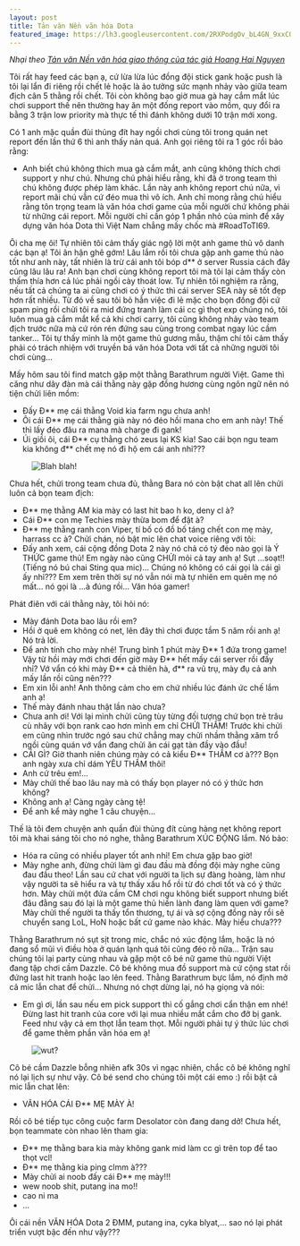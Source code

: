 ```yaml
---
layout: post
title: Tản văn Nền văn hóa Dota
featured_image: https://lh3.googleusercontent.com/2RXPodgOv_bL4GN_9xxCOfrOANayqUro6Wa8XpEOhI0ZJdMnQfbKWVyOHVRWp6LE6EFnO20BxbQbtBathD25dwAyiVSlHFqZShR2Z7XhER0_w4S4dZtuaEM6WY9wKQX4uU4vEuEfBmrOIwwIgn66oCHgFmx3q6TiYPRId4qcvLcYns-qfId9eTx1agohnQeFNbl10cOeqEtZU5yKTmwl8znaTnt7AlYLsepnGTJ20xhPDFrUF_4KXBNQWVLCFfn5ufGTM1x5smYjCSf4tjbfx9A-aYAY737fpgcpfzO4O29saPlynakE-CFnohCH2dJa_t6hAYlFcBINXjlQhUn6A-6h2V4rBUxky25WpSvxsz4o9NaF7-4XM0u3hM9rUiH2Hb5GbFA_EC6P3uEjxPEosOojB9z5c7kSL-IU9GFAb6TzZ5WBH_gE64zSBblWG2cA2ZEpZPURf8ltkyKhZcvSJkTqCh3gBqCiiqa-6RW14469w09bF5-Tm7yLKCKH0aB7xYD3mdlW4Yj7qWe0X4jmBXTwZ7F8m_IqdD4O1Vd2FXHZe6Z-3vR0x5wHQBy9wmITEndIDECAdQT7vB6PzBgruUnJcpqL0KycTqq9cBsxPIi6i7IH=w1152-h648-no
---
```


*Nhại theo [Tản văn Nền văn hóa giao thông của tác giả Hoang Hai Nguyen](https://www.facebook.com/Hoang.Hai.Nguyen.1976/posts/1404820712865489)*

Tôi rất hay feed các bạn ạ, cứ lừa lừa lúc đồng đội stick gank hoặc push là tôi lại lẩn đi riêng rồi chết lẻ hoặc là ảo tưởng sức mạnh nhảy vào giữa team địch cân 5 thằng rồi chết. Tôi còn không bao giờ mua gà hay cắm mắt lúc chơi support thế nên thường hay ăn một đống report vào mồm, quy đổi ra bằng 3 trận low priority mà thực tế thì đánh không dưới 10 trận mới xong.

Có 1 anh mặc quần đùi thủng đít hay ngồi chơi cùng tôi trong quán net report đến lần thứ 6 thì anh thấy nản quá. Anh gọi riêng tôi ra 1 góc rồi bảo rằng:

<div class="dialogue" markdown="1">

- Anh biết chú không thích mua gà cắm mắt, anh cũng không thích chơi support y như chú. Nhưng chú phải hiểu rằng, khi đã ở trong team thì chú không được phép làm khác. Lần này anh không report chú nữa, vì report mãi chú vẫn cứ đéo mua thì vô ích. Anh chỉ mong rằng chú hiểu rằng tôn trọng team là văn hóa chơi game của mỗi người chứ không phải từ những cái report. Mỗi người chỉ cần góp 1 phần nhỏ của mình để xây dựng văn hóa Dota thì Việt Nam chẳng mấy chốc mà #RoadToTI69.

</div>

Ôi cha mẹ ôi! Tự nhiên tôi cảm thấy giác ngộ lời một anh game thủ vô danh các bạn ạ! Tôi ân hận ghê gớm! Lâu lắm rồi tôi chưa gặp anh game thủ nào tốt như anh này, tất nhiên là trừ cái anh tôi bóp d** ở server Russia cách đây cũng lâu lâu ra! Anh bạn chơi cùng không report tôi mà tôi lại cảm thấy còn thấm thía hơn cả lúc phải ngồi cày thoát low. Tự nhiên tôi nghiệm ra rằng, nếu tất cả chúng ta ai cũng chơi có ý thức thì cái server SEA này sẽ tốt đẹp hơn rất nhiều. Từ đó về sau tôi bỏ hẳn việc đi lẻ mặc cho bọn đồng đội cứ spam ping rồi chửi tôi ra mid đứng tranh làm cái cc gì thọt exp chúng nó, tôi luôn mua gà cắm mắt kể cả khi chơi carry, tôi cũng không nhảy vào team địch trước nữa mà cứ rón rén đứng sau cùng trong combat ngay lúc cầm tanker... Tôi tự thấy mình là một game thủ gương mẫu, thậm chí tôi cảm thấy phải có trách nhiệm với truyền bá văn hóa Dota với tất cả những người tôi chơi cùng...

Mấy hôm sau tôi find match gặp một thằng Barathrum người Việt. Game thì căng như dây đàn mà cái thằng này gặp đồng hương cùng ngôn ngữ nên nó tiện chửi liên mồm:

<div class="dialogue" markdown="1">

- Đấy Đ** mẹ cái thằng Void kia farm ngu chưa anh!
- Ôi cái Đ** mẹ cái thằng già này nó đéo hồi mana cho em anh này! Thế thì lấy đéo đâu ra mana mà charge đi gank!
- Úi giồi ôi, cái Đ** cụ thằng chó zeus lại KS kìa! Sao cái bọn ngu team kia không đ** chết mẹ nó đi hộ em cái anh nhỉ???

</div>

<figure class="img-right">
<img class="img-responsive" src="https://lh3.googleusercontent.com/e8gvRcqGFDQRqM_cOCyVTrL9RJJDKEBXW_ILW27TdF5Y0yPgI3SWWqlklbUaeFJAczBh6clJNwocw3qHEIkQj5Mavz20Hyz8ZISra5Il-TCSo6Tc8Vi3x7rdtJFKM28xGMfx9b3Ig9lbyqm3RuFWwaOeARk2Hckd_wP8m9Co5UFWycqQkSGaA5v3LJxiVxzikuhzSn_i4TeTMhVCgAe0nip612ci3u_8USzYtEr0JwRnhzzC7aD7RwZLsEU8sjNySTZHApMitKwYVDSL7mJ6VSPoQVC7x-Ht0kjKMi4FZ4Hm7x3-C5rydT2TvwjFqdzEhIN-Dkq5EMZNfd0iIvKvmfeSvUNpbrXFXku50Pms9nGwQ29GZjIzJ_12UMvNYC9fJIW1Dc-rae0WGm5tSdHMWfbj7fvaNSmvj4EgQzBGT9XLXNY4zh2I0hpfExOObU6xTndSNueiK1OLbM1QMrXL_dAK3djTZZdJDawVmori1RlJTAVxy31gx60tTPke3NbMSHzKk-QfSdMzirmGPYZCHx3897p2nHNDEJv3PCEpSvU5oFAXkEpjmh_VYmVjN8vXhmsPiATN9D4EiFHlt27b3MQbcjepShbzPcP0Yu3aKVHsghdb=w500-h404-no" alt="Blah blah!">
</figure>

Chưa hết, chửi trong team chưa đủ, thằng Bara nó còn bật chat all lên chửi luôn cả bọn team địch:

<div class="dialogue" markdown="1">

- Đ** mẹ thằng AM kia mày có last hit bao h ko, deny cl à?
- Cái Đ** con mẹ Techies mày thừa bom để đặt à?
- Đ** mẹ thằng ranh con Viper, tí bố có đồ bố táng chết con mẹ mày, harrass cc à?
Chửi chán, nó bật mic lên chat voice riêng với tôi:
- Đấy anh xem, cái cộng đồng Dota 2 này nó chả có tý đéo nào gọi là Ý THỨC game thủ! Em ngày nào cũng CHỬI mỏi cả tay anh ạ! Sụt ...soạt!! (Tiếng nó bú chai Sting qua mic)... Chúng nó không có cái gọi là cái gì ấy nhỉ??? Em xem trên thời sự nó vẫn nói mà tự nhiên em quên mẹ nó mất… nó gọi là ...à đúng rồi... Văn hóa gamer!

</div>

Phát điên với cái thằng này, tôi hỏi nó:

<div class="dialogue" markdown="1">

- Mày đánh Dota bao lâu rồi em?
- Hồi ở quê em không có net, lên đây thì chơi được tầm 5 năm rồi anh ạ! Nó trả lời.
- Để anh tính cho mày nhé! Trung bình 1 phút mày Đ** 1 đứa trong game! Vậy từ hồi mày mới chơi đến giờ mày Đ** hết mấy cái server rồi đấy nhỉ? Vớ vẩn có khi mày Đ** cả thiên hà, đ** ra vũ trụ, mày đụ cả anh mấy lần rồi cũng nên???
- Em xin lỗi anh! Anh thông cảm cho em chứ nhiều lúc đánh ức chế lắm anh ạ! 
- Thế mày đánh nhau thật lần nào chưa?
- Chưa anh ơi! Với lại mình chửi cũng tùy từng đối tượng chứ bọn trẻ trâu cù nhây với bọn rank cao hơn mình em chỉ CHỬI THẦM! Trước khi chửi em cũng nhìn trước ngó sau chứ chẳng may chửi nhầm thằng xăm trổ ngồi cùng quán vớ vẩn đang chửi ăn cái gạt tàn đầy vào đầu!
- CÁI GÌ? Giờ thanh niên chúng mày có cả kiểu Đ** THẦM cơ à??? Bọn anh ngày xưa chỉ dám YÊU THẦM thôi!
- Anh cứ trêu em!...
- Mày chửi thế bao lâu nay mà có thấy bọn player nó có ý thức hơn không?
- Không anh ạ! Càng ngày càng tệ!
- Để anh kể mày nghe 1 câu chuyện...

</div>

Thế là tôi đem chuyện anh quần đùi thủng đít cùng hàng net không report tôi mà khai sáng tôi cho nó nghe, thằng Barathrum XÚC ĐỘNG lắm. Nó bảo:

<div class="dialogue" markdown="1">

- Hóa ra cũng có nhiều player tốt anh nhỉ! Em chưa gặp bao giờ!
- Mày nghe anh, đừng chửi làm gì đau đầu mà đồng đội mày nghe cũng đau đầu theo! Lần sau cứ chat với người ta lịch sự đàng hoàng, làm như vậy người ta sẽ hiểu ra và tự thấy xấu hổ rồi từ đó chơi tốt và có ý thức hơn. Mày chửi một đứa cầm CM chơi ngu không biết support nhưng biết đâu đằng sau đó lại là một game thủ hiền lành đang làm quen với game? Mày chửi thế người ta thấy tổn thương, tự ái và sợ cộng đồng này rồi sẽ chuyển sang LoL, HoN hoặc bất cứ game nào khác. Mày hiểu chưa???

</div>

Thằng Barathrum nó sụt sịt trong mic, chắc nó xúc động lắm, hoặc là nó đang sổ mũi vì điều hòa ở quán lạnh quá tôi cũng đéo rõ nữa... Trận sau chúng tôi lại party cùng nhau và gặp một cô bé nữ game thủ người Việt đang tập chơi cầm Dazzle. Cô bé không mua đồ support mà cứ cộng stat rồi đứng last hit tranh hoặc lao lên feed. Thằng Barathrum bực lắm, nó định mở cả mic lẫn chat để chửi... Nhưng nó chợt dừng lại, nó hạ giọng và nói:

<div class="dialogue" markdown="1">

- Em gì ơi, lần sau nếu em pick support thì cố gắng chơi cẩn thận em nhé! Đừng last hit tranh của core với lại mua nhiều mắt cắm cho đỡ bị gank. Feed như vậy cả em thọt lẫn team thọt. Mỗi người phải tự ý thức lúc chơi để game thêm phần văn hóa em ạ!

</div>

<figure class="img-left">
<img class="img-responsive" src="https://lh3.googleusercontent.com/m15_kq0Fzf2WORn-zPP9mzmSGB-6zWcZmeNgkXO7Dwud5-wFTbPe3sc7v7cEScfr-CFGTyh2y4q5UydPJBFLgkNC5caIg5dSrMBwAdco5Q5bmsd_cNN05L7vaWFJ76jUJB_OEpIjyOMs6YCgGXFBJcE09xDDQVfpIUOqFg8a06E5pC2RbPnj_Op4txptXE-r8-i53njCi6d2djL8v0Yp8U-OP2S3q-Ytq8bpBy3w30ZmPMwZk0uoZ1LkhLxLwlPHRl8xq3aGBiPtaOpwe4Nh_S6Ubv7-JKKC9o2wrq_1N4wmjh7lrMKbKzluKXnbkHH_2eUWX3eZJ4LPXEqQM5d7t1fn0O_o0nqLugnmuqeOTtuu2KLGJcoxfEhhnzPEaNI_BGgGC0zm4elp4tFynvjH_HVu-BWQ_csd0cL0TwvPNIos-5HEL3IMaoEKn-O052umFquezVM5xlDEKXiTR0bpXiTulci1f9XqdqPMa5v7T3JdcyjfLXq0aU8-ZDSHqLHP4gqczNtq3BLFpGeCDrGO63pbsuVTCpJGkXurG9OLMOHcO8OEv0RWd6wY3YOIfZQ5tjmQxAuz-zrnK_qqZQiMToDs7au_FEoFwDPGs0hoAkOW78bM=w555-h312-no" alt="wut?">
</figure>

Cô bé cầm Dazzle bỗng nhiên afk 30s vì ngạc nhiên, chắc cô bé không nghĩ nó lại lịch sự như vậy. Cô bé send cho chúng tôi một cái emo :) rồi bật cả mic lẫn chat lên:

<div class="dialogue" markdown="1">

- VĂN HÓA CÁI Đ** MẸ MÀY À!

</div>

Rồi cô bé tiếp tục công cuộc farm Desolator còn đang dang dở! Chưa hết, bọn teammate còn nhao lên tham gia:

<div class="dialogue" markdown="1">

- Đ** mẹ thằng bara kia mày không gank mid làm cc gì trên top để tao thọt vcl! 
- Đ** mẹ thằng kia ping clmm à???
- Mày chửi ai noob đấy cái Đ** mẹ mày!!!
- wew noob shit, putang ina mo!!
- cao ni ma
- ...

</div>

Ôi cái nền VĂN HÓA Dota 2 ĐMM, putang ina, cyka blyat,... sao nó lại phát triển vượt bậc đến như vậy???